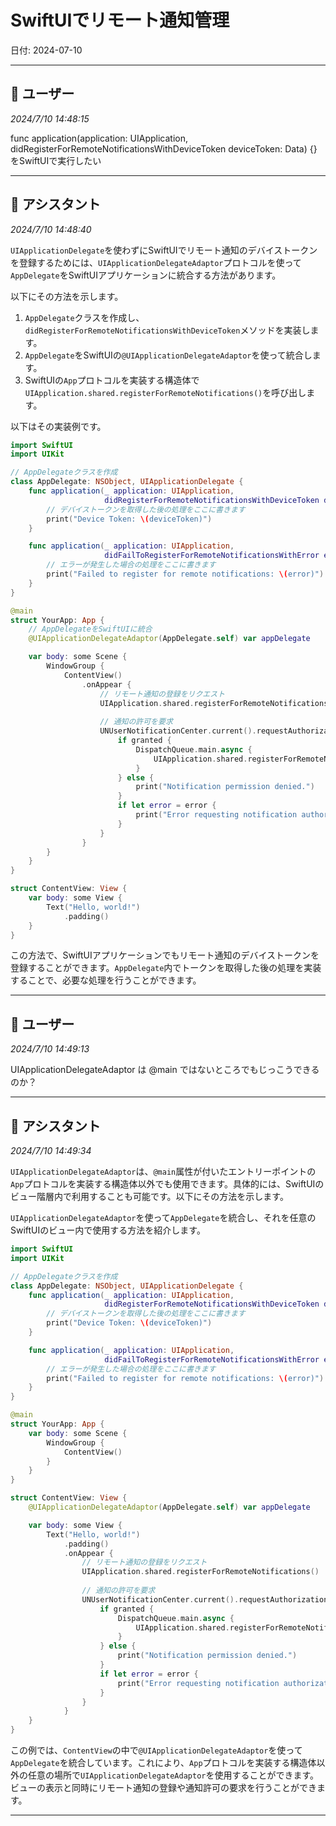 # SwiftUIでリモート通知管理

日付: 2024-07-10

---

## 👤 ユーザー
*2024/7/10 14:48:15*

func application(application: UIApplication,
                 didRegisterForRemoteNotificationsWithDeviceToken deviceToken: Data) {}をSwiftUIで実行したい

---

## 🤖 アシスタント
*2024/7/10 14:48:40*

`UIApplicationDelegate`を使わずにSwiftUIでリモート通知のデバイストークンを登録するためには、`UIApplicationDelegateAdaptor`プロトコルを使って`AppDelegate`をSwiftUIアプリケーションに統合する方法があります。

以下にその方法を示します。

1. `AppDelegate`クラスを作成し、`didRegisterForRemoteNotificationsWithDeviceToken`メソッドを実装します。
2. `AppDelegate`をSwiftUIの`@UIApplicationDelegateAdaptor`を使って統合します。
3. SwiftUIの`App`プロトコルを実装する構造体で`UIApplication.shared.registerForRemoteNotifications()`を呼び出します。

以下はその実装例です。

```swift
import SwiftUI
import UIKit

// AppDelegateクラスを作成
class AppDelegate: NSObject, UIApplicationDelegate {
    func application(_ application: UIApplication,
                     didRegisterForRemoteNotificationsWithDeviceToken deviceToken: Data) {
        // デバイストークンを取得した後の処理をここに書きます
        print("Device Token: \(deviceToken)")
    }

    func application(_ application: UIApplication,
                     didFailToRegisterForRemoteNotificationsWithError error: Error) {
        // エラーが発生した場合の処理をここに書きます
        print("Failed to register for remote notifications: \(error)")
    }
}

@main
struct YourApp: App {
    // AppDelegateをSwiftUIに統合
    @UIApplicationDelegateAdaptor(AppDelegate.self) var appDelegate

    var body: some Scene {
        WindowGroup {
            ContentView()
                .onAppear {
                    // リモート通知の登録をリクエスト
                    UIApplication.shared.registerForRemoteNotifications()
                    
                    // 通知の許可を要求
                    UNUserNotificationCenter.current().requestAuthorization(options: [.alert, .sound, .badge]) { granted, error in
                        if granted {
                            DispatchQueue.main.async {
                                UIApplication.shared.registerForRemoteNotifications()
                            }
                        } else {
                            print("Notification permission denied.")
                        }
                        if let error = error {
                            print("Error requesting notification authorization: \(error)")
                        }
                    }
                }
        }
    }
}

struct ContentView: View {
    var body: some View {
        Text("Hello, world!")
            .padding()
    }
}
```

この方法で、SwiftUIアプリケーションでもリモート通知のデバイストークンを登録することができます。`AppDelegate`内でトークンを取得した後の処理を実装することで、必要な処理を行うことができます。

---

## 👤 ユーザー
*2024/7/10 14:49:13*

UIApplicationDelegateAdaptor は @main ではないところでもじっこうできるのか？

---

## 🤖 アシスタント
*2024/7/10 14:49:34*

`UIApplicationDelegateAdaptor`は、`@main`属性が付いたエントリーポイントの`App`プロトコルを実装する構造体以外でも使用できます。具体的には、SwiftUIのビュー階層内で利用することも可能です。以下にその方法を示します。

`UIApplicationDelegateAdaptor`を使って`AppDelegate`を統合し、それを任意のSwiftUIのビュー内で使用する方法を紹介します。

```swift
import SwiftUI
import UIKit

// AppDelegateクラスを作成
class AppDelegate: NSObject, UIApplicationDelegate {
    func application(_ application: UIApplication,
                     didRegisterForRemoteNotificationsWithDeviceToken deviceToken: Data) {
        // デバイストークンを取得した後の処理をここに書きます
        print("Device Token: \(deviceToken)")
    }

    func application(_ application: UIApplication,
                     didFailToRegisterForRemoteNotificationsWithError error: Error) {
        // エラーが発生した場合の処理をここに書きます
        print("Failed to register for remote notifications: \(error)")
    }
}

@main
struct YourApp: App {
    var body: some Scene {
        WindowGroup {
            ContentView()
        }
    }
}

struct ContentView: View {
    @UIApplicationDelegateAdaptor(AppDelegate.self) var appDelegate

    var body: some View {
        Text("Hello, world!")
            .padding()
            .onAppear {
                // リモート通知の登録をリクエスト
                UIApplication.shared.registerForRemoteNotifications()
                
                // 通知の許可を要求
                UNUserNotificationCenter.current().requestAuthorization(options: [.alert, .sound, .badge]) { granted, error in
                    if granted {
                        DispatchQueue.main.async {
                            UIApplication.shared.registerForRemoteNotifications()
                        }
                    } else {
                        print("Notification permission denied.")
                    }
                    if let error = error {
                        print("Error requesting notification authorization: \(error)")
                    }
                }
            }
    }
}
```

この例では、`ContentView`の中で`@UIApplicationDelegateAdaptor`を使って`AppDelegate`を統合しています。これにより、`App`プロトコルを実装する構造体以外の任意の場所で`UIApplicationDelegateAdaptor`を使用することができます。ビューの表示と同時にリモート通知の登録や通知許可の要求を行うことができます。

---
